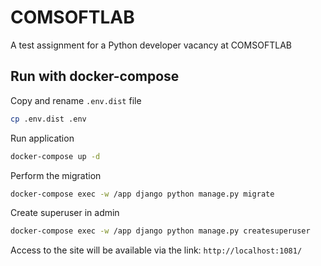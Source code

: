 # COMSOFTLAB
A test assignment for a Python developer vacancy at COMSOFTLAB

## Run with docker-compose

Copy and rename `.env.dist` file
```zsh
cp .env.dist .env
```

Run application
```zsh
docker-compose up -d
```

Perform the migration
```zsh
docker-compose exec -w /app django python manage.py migrate
```

Create superuser in admin
```zsh
docker-compose exec -w /app django python manage.py createsuperuser
```

Access to the site will be available via the link: `http://localhost:1081/`
